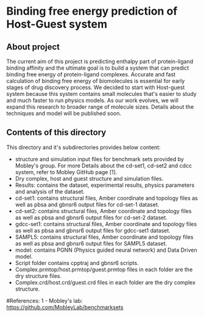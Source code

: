 # Binding free energy prediction of Host-Guest system
## About project
The current aim of this project is predicting enthalpy part of protein-ligand binding affinity and the ultimate goal is to build a system that can predict binding free energy of protein-ligand complexes. Accurate and fast calculation of binding free energy of biomolecules is essential for early stages of drug discovery process. We decided to start with Host-guest system because this system contains small molecules that's easier to study and much faster to run physics models. As our work evolves, we will expand this research to broader range of molecule sizes. Details about the techniques and model will be published soon.
## Contents of this directory
This directory and it's subdirectories provides below content:
- structure and simulation input files for benchmark sets provided by Mobley's group. For more
Details about the cd-set1, cd-set2 and cdcc system, refer to Mobley GitHub page [1].
- Dry complex, host and guest structure and simulation files.
- Results: contains the dataset, experimental results, physics parameters and analysis of the dataset.
- cd-set1: contains structural files, Amber coordinate and topology files as well as pbsa and gbnsr6 output files for cd-set-1 dataset.
- cd-set2: contains structural files, Amber coordinate and topology files as well as pbsa and gbnsr6 output files for cd-set-2 dataset.
- gdcc-set1: contains structural files, Amber coordinate and topology files as well as pbsa and gbnsr6 output files for gdcc-set1 dataset.
- SAMPL5: contains structural files, Amber coordinate and topology files as well as pbsa and gbnsr6 output files for SAMPL5 dataset.
- model: contains PGNN (Physics guided neural network) and Data Driven model.
- Script folder contains cpptraj and gbnsr6 scripts. 
- Complex.prmtop/host.prmtop/guest.prmtop files in each folder are the dry structure files.
- Complex.crd/host.crd/guest.crd files in each folder are the dry complex structure.



#References:
1 - Mobley's lab: https://github.com/MobleyLab/benchmarksets